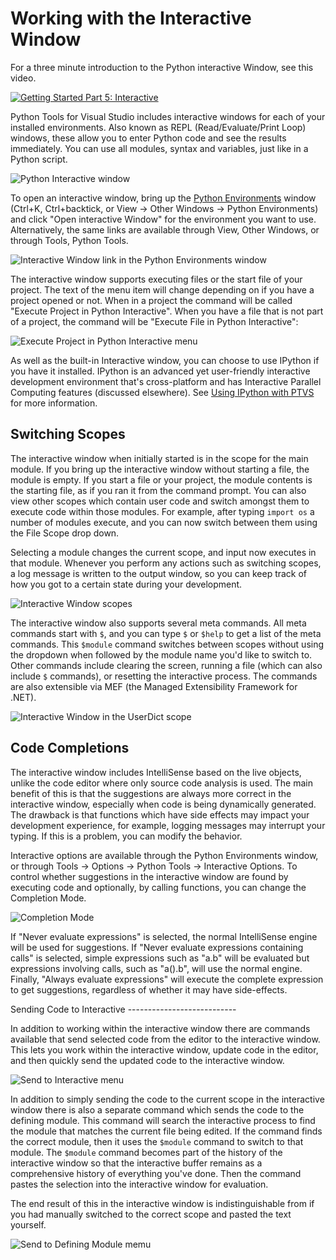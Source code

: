 Working with the Interactive Window
===================================

For a three minute introduction to the Python interactive Window, see this video.

[![Getting Started Part 5: Interactive](VideoThumbnails/GettingStarted05Small.png)](https://youtu.be/yc2CROtTsC0?list=PLReL099Y5nRdLgGAdrb_YeTdEnd23s6Ff)

Python Tools for Visual Studio includes interactive windows for each of your installed environments. Also known as REPL (Read/Evaluate/Print Loop) windows, these allow you to enter Python code and see the results immediately. You can use all modules, syntax and variables, just like in a Python script.

![Python Interactive window](Images/InteractiveMath.png)

To open an interactive window, bring up the [Python Environments](Python-Environments#global-environments) window (Ctrl+K, Ctrl+backtick, or View -> Other Windows -> Python Environments) and click "Open interactive Window" for the environment you want to use. Alternatively, the same links are available through View, Other Windows, or through Tools, Python Tools.

![Interactive Window link in the Python Environments window](Images/InteractiveWindow.png)

The interactive window supports executing files or the start file of your project. The text of the menu item will change depending on if you have a project opened or not. When in a project the command will be called "Execute Project in Python Interactive". When you have a file that is not part of a project, the command will be "Execute File in Python Interactive":

![Execute Project in Python Interactive menu](Images/ExecuteProjectInPythonInteractive.png)

As well as the built-in Interactive window, you can choose to use IPython if you have it installed. IPython is an advanced yet user-friendly interactive development environment that's cross-platform and has Interactive Parallel Computing features (discussed elsewhere). See [Using IPython with PTVS](Using-IPython-with-PTVS) for more information.

Switching Scopes
----------------

The interactive window when initially started is in the scope for the main module. If you bring up the interactive window without starting a file, the module is empty. If you start a file or your project, the module contents is the starting file, as if you ran it from the command prompt. You can also view other scopes which contain user code and switch amongst them to execute code within those modules. For example, after typing `import os` a number of modules execute, and you can now switch between them using the File Scope drop down. 

Selecting a module changes the current scope, and input now executes in that module. Whenever you perform any actions such as switching scopes, a log message is written to the output window, so you can keep track of how you got to a certain state during your development. 

![Interactive Window scopes](Images/InteractiveScopes.png)

The interactive window also supports several meta commands. All meta commands start with `$`, and you can type `$` or `$help` to get a list of the meta commands. This `$module` command switches between scopes without using the dropdown when followed by the module name you'd like to switch to. Other commands include clearing the screen, running a file (which can also include `$` commands), or resetting the interactive process. The commands are also extensible via MEF (the Managed Extensibility Framework for .NET).

![Interactive Window in the UserDict scope](Images/InteractiveUserDictScope.png)

Code Completions
----------------

The interactive window includes IntelliSense based on the live objects, unlike the code editor where only source code analysis is used. The main benefit of this is that the suggestions are always more correct in the interactive window, especially when code is being dynamically generated. The drawback is that functions which have side effects may impact your development experience, for example, logging messages may interrupt your typing. If this is a problem, you can modify the behavior.

Interactive options are available through the Python Environments window, or through Tools -> Options -> Python Tools -> Interactive Options. To control whether suggestions in the interactive window are found by executing code and optionally, by calling functions, you can change the Completion Mode.

![Completion Mode](Images/CompletionMode.png)

If "Never evaluate expressions" is selected, the normal IntelliSense engine will be used for suggestions. If "Never evaluate expressions containing calls" is selected, simple expressions such as "a.b" will be evaluated but expressions involving calls, such as "a().b", will use the normal engine. Finally, "Always evaluate expressions" will execute the complete expression to get suggestions, regardless of whether it may have side-effects.


<a id="SendTo" />
Sending Code to Interactive
---------------------------

In addition to working within the interactive window there are commands available that send selected code from the editor to the interactive window. This lets you work within the interactive window, update code in the editor, and then quickly send the updated code to the interactive window. 

![Send to Interactive menu](Images/SendToInteractive.png)

In addition to simply sending the code to the current scope in the interactive window there is also a separate command which sends the code to the defining module. This command will search the interactive process to find the module that matches the current file being edited. If the command finds the correct module, then it uses the `$module` command to switch to that module. The `$module` command becomes part of the history of the interactive window so that the interactive buffer remains as a comprehensive history of everything you've done. Then the command pastes the selection into the interactive window for evaluation. 

The end result of this in the interactive window is indistinguishable from if you had manually switched to the correct scope and pasted the text yourself.

![Send to Defining Module memu](Images/SendToDefiningModule.png)
